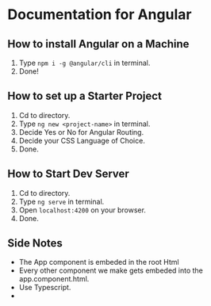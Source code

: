 # Documentation for Angular

## How to install Angular on a Machine

1. Type `npm i -g @angular/cli` in terminal.
2. Done!

## How to set up a Starter Project

1. Cd to directory.
2. Type `ng new <project-name>` in terminal.
3. Decide Yes or No for Angular Routing.
4. Decide your CSS Language of Choice.
5. Done.

## How to Start Dev Server

1. Cd to directory.
2. Type `ng serve` in terminal.
3. Open `localhost:4200` on your browser.
4. Done.


## Side Notes

* The App component is embeded in the root Html
* Every other component we make gets embeded into the app.component.html.
* Use Typescript.
* 
